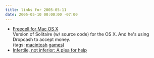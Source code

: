 ```yaml
---
title: links for 2005-05-11
date: 2005-05-10 00:00:00 -07:00
---
```


<ul class="delicious">
	<li>
		<div class="delicious-link"><a href="http://randomoracle.com/freecell/">Freecell for Mac OS X</a></div>
		<div class="delicious-extended">Version of Solitaire (w/ source code) for the OS X. And he's using Dropcash to accept money.</div>
		<div class="delicious-tags">(tags: <a href="http://del.icio.us/torrez/macintosh">macintosh</a> <a href="http://del.icio.us/torrez/games">games</a>)</div>
	</li>
	<li>
		<div class="delicious-link"><a href="http://infertilenotinferior.blogspot.com/2005/05/plea-for-help.html">Infertile, not inferior: A plea for help</a></div>
	</li>
</ul>
